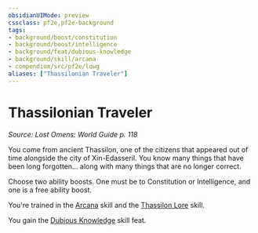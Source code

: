 ```yaml
---
obsidianUIMode: preview
cssclass: pf2e,pf2e-background
tags:
- background/boost/constitution
- background/boost/intelligence
- background/feat/dubious-knowledge
- background/skill/arcana
- compendium/src/pf2e/lowg
aliases: ["Thassilonian Traveler"]
---
```

# Thassilonian Traveler
*Source: Lost Omens: World Guide p. 118*  

You come from ancient Thassilon, one of the citizens that appeared out of time alongside the city of Xin-Edasseril. You know many things that have been long forgotten... along with many things that are no longer correct.

Choose two ability boosts. One must be to Constitution or Intelligence, and one is a free ability boost.

You're trained in the [Arcana](../../skills.md#Arcana) skill and the [Thassilon Lore](../../skills.md#Lore) skill.

You gain the [Dubious Knowledge](../../feats/dubious-knowledge.md) skill feat.